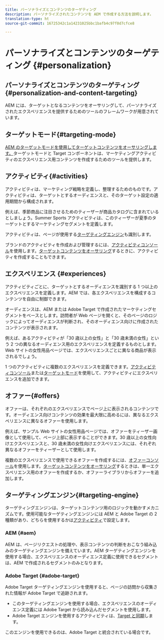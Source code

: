 ```yaml
---
title: パーソナライズとコンテンツのターゲティング
description: パーソナライズされたコンテンツを AEM で作成する方法を説明します。
translation-type: ht
source-git-commit: 16725342c1a14231025bbc1bafb4c97f0d7cfce8

---
```



# パーソナライズとコンテンツのターゲティング {#personalization}

## パーソナライズとコンテンツのターゲティング {#personalization-and-content-targeting}

AEM には、ターゲットとなるコンテンツをオーサリングして、パーソナライズされたエクスペリエンスを提供するためのツールのフレームワークが用意されています。

## ターゲットモード{#targeting-mode}

[AEM のターゲットモードを使用してターゲットコンテンツをオーサリングします。](/help/sites-cloud/authoring/personalization/targeted-content.md)ターゲットモードと Target コンポーネントは、マーケティングアクティビティのエクスペリエンス用コンテンツを作成するためのツールを提供します。

## アクティビティ{#activities}

アクティビティは、マーケティング戦略を定義し、整理するためのものです。アクティビティは、ターゲットとするオーディエンスと、そのターゲット設定の適用期間から構成されます。

例えば、季節商品に注目させるためのティーザーが商品カタログに含まれているとしましょう。Summer Sports アクティビティは、このティーザーが夏季のターゲットとするマーケティングセグメントを定義します。

アクティビティは、ページが使用する[ターゲティングエンジン](#targeting-engine)も識別します。

ブランドのアクティビティを作成および管理するには、[アクティビティコンソール](/help/sites-cloud/authoring/personalization/activities.md)を使用します。[ターゲットコンテンツをオーサリング](/help/sites-cloud/authoring/personalization/targeted-content.md)するときに、アクティビティを作成することもできます。

## エクスペリエンス {#experiences}

アクティビティごとに、ターゲットとするオーディエンスを識別する 1 つ以上のエクスペリエンスを定義します。AEM では、各エクスペリエンスを構成するコンテンツを自由に制御できます。

オーディエンスは、AEM または Adobe Target で作成されたマーケティングセグメントをベースとします。訪問者が Web ページを開くと、そのページのロジックによってオーディエンスが判断され、そのオーディエンス向けに作成されたコンテンツが表示されます。

例えば、あるアクティビティが「30 歳以上の女性」と「30 歳未満の女性」という 2 つの異なるオーディエンス用のエクスペリエンスを定義するものとします。Web サイトの女性用品ページでは、エクスペリエンスごとに異なる商品が表示されるでしょう。

1 つのアクティビティに複数のエクスペリエンスを定義できます。[アクティビティコンソール](/help/sites-cloud/authoring/personalization/activities.md#adding-editing-an-activity-using-the-activities-console)または[ターゲットモード](/help/sites-cloud/authoring/personalization/targeted-content.md#adding-and-removing-experiences-using-targeting-mode)を使用して、アクティビティにエクスペリエンスを追加できます。

## オファー{#offers}

オファーは、それぞれのエクスペリエンスでページ上に表示されるコンテンツです。オーディエンス向けコンテンツの効果を最大限に高めるには、異なるエクスペリエンスに異なるオファーを使用します。

例えば、サンプル Web サイトの女性用品ページでは、オファーをティーザー画像として使用して、ページ上部に表示することができます。30 歳以上の女性向けエクスペリエンスと、30 歳未満の女性向けエクスペリエンスには、それぞれ異なるオファーをティーザーとして使用します。

複数のエクスペリエンスで使用できるオファーを作成するには、[オファーコンソール](/help/sites-cloud/authoring/personalization/offers.md)を使用します。[ターゲットコンテンツをオーサリング](/help/sites-cloud/authoring/personalization/targeted-content.md)するときは、単一エクスペリエンス用のオファーを作成するか、オファーライブラリからオファーを追加します。

## ターゲティングエンジン{#targeting-engine}

ターゲティングエンジンは、ターゲットコンテンツ用のロジックを動かすメカニズムです。使用可能なターゲティングエンジンには AEM と Adobe Target の 2 種類があり、どちらを使用するかは[アクティビティ](/help/sites-cloud/authoring/personalization/activities.md)で設定します。

### AEM {#aem}

AEM は、ページリクエストの処理や、表示コンテンツの判断をおこなう組み込みのターゲティングエンジンを備えています。AEM ターゲティングエンジンを使用する場合、エクスペリエンスのオーディエンス定義に使用できるセグメントは、AEM で作成されるセグメントのみとなります。

### Adobe Target {#adobe-target}

Adobe Target ターゲティングエンジンを使用すると、ページの訪問から収集された情報が Adobe Target で追跡されます。

* このターゲティングエンジンを使用する場合、エクスペリエンスのオーディエンス定義には Adobe Target から読み込んだセグメントを使用します。
* Adobe Target エンジンを使用するアクティビティは、[Target と同期](/help/sites-cloud/authoring/personalization/activities.md#synchronizing-activities-with-adobe-target)します。

このエンジンを使用できるのは、Adobe Target と統合されている場合です。<!--You can use this engine when you have [integrated with Adobe Target](/help/sites-administering/opt-in.md).-->
